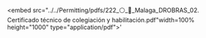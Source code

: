 
<embed src="../../Permitting/pdfs/222_⚪_🏦_Malaga_DROBRAS_02. Certificado técnico de colegiación y habilitación.pdf"width=100% height="1000" type="application/pdf">'
